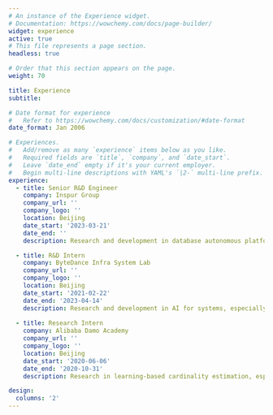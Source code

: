 ```yaml
---
# An instance of the Experience widget.
# Documentation: https://wowchemy.com/docs/page-builder/
widget: experience
active: true
# This file represents a page section.
headless: true

# Order that this section appears on the page.
weight: 70

title: Experience
subtitle:

# Date format for experience
#   Refer to https://wowchemy.com/docs/customization/#date-format
date_format: Jan 2006

# Experiences.
#   Add/remove as many `experience` items below as you like.
#   Required fields are `title`, `company`, and `date_start`.
#   Leave `date_end` empty if it's your current employer.
#   Begin multi-line descriptions with YAML's `|2-` multi-line prefix.
experience:
  - title: Senior R&D Engineer
    company: Inspur Group
    company_url: ''
    company_logo: ''
    location: Beijing
    date_start: '2023-03-21'
    date_end: ''
    description: Research and development in database autonomous platform.

  - title: R&D Intern
    company: ByteDance Infra System Lab
    company_url: ''
    company_logo: ''
    location: Beijing
    date_start: '2021-02-22'
    date_end: '2023-04-14'
    description: Research and development in AI for systems, especially in resource usage forecasting.
        
  - title: Research Intern
    company: Alibaba Damo Academy
    company_url: ''
    company_logo: ''
    location: Beijing
    date_start: '2020-06-06'
    date_end: '2020-10-31'
    description: Research in learning-based cardinality estimation, especially in deep learning model pruning and incremental/decremental learning.

design:
  columns: '2'
---
```

